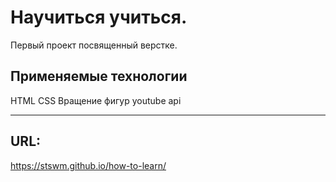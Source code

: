 # Научиться учиться.

Первый проект посвященный верстке.

## Применяемые технологии

HTML
CSS
Вращение фигур
youtube api

---

## URL:

https://stswm.github.io/how-to-learn/
